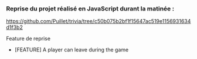 ### Reprise du projet réalisé en JavaScript durant la matinée :
https://github.com/Puillet/trivia/tree/c50b075b2bf1f15647ac519e1156931634d1f3b2

Feature de reprise
- [FEATURE] A player can leave during the game
